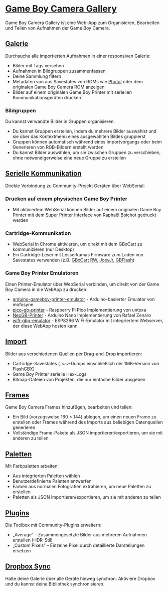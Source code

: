 # [Game Boy Camera Gallery](https://github.com/HerrZatacke/gb-printer-web)

Game Boy Camera Gallery ist eine Web-App zum Organisieren, Bearbeiten und Teilen von Aufnahmen der Game Boy Camera.

## [Galerie](/gallery)
Durchsuche alle importierten Aufnahmen in einer responsiven Galerie:
- Bilder mit Tags versehen
- Aufnahmen in Bildgruppen zusammenfassen
- Deine Sammlung filtern
- Metadaten von aus Savestates von ROMs wie [Photo!](https://github.com/untoxa/gb-photo) oder dem originalen Game Boy Camera ROM anzeigen
- Bilder auf einem originalen Game Boy Printer mit seriellen Kommunikationsgeräten drucken

### Bildgruppen
Du kannst verwandte Bilder in Gruppen organisieren:
- Du kannst Gruppen erstellen, indem du mehrere Bilder auswählst und sie über das Kontextmenü eines ausgewählten Bildes gruppierst
- Gruppen können automatisch während eines Importvorgangs oder beim Generieren von RGB-Bildern erstellt werden
- Du kannst Bilder auswählen, um sie zwischen Gruppen zu verschieben, ohne notwendigerweise eine neue Gruppe zu erstellen

## [Serielle Kommunikation](/webusb)
Direkte Verbindung zu Community-Projekt Geräten über WebSerial:

### Drucken auf einem physischen Game Boy Printer
- Mit aktiviertem WebSerial können Bilder auf einem originalen Game Boy Printer mit dem [Super Printer Interface](https://github.com/Raphael-Boichot/Yet-another-PC-to-Game-Boy-Printer-interface/) von Raphaël Boichot gedruckt werden

### Cartridge-Kommunikation
- WebSerial in Chrome aktivieren, um direkt mit dem GBxCart zu kommunizieren (nur Desktop)
- Ein Cartridge-Leser mit Lesserkumas Firmware zum Laden von Savestates verwenden (z.B. [GBxCart RW](https://www.gbxcart.com/), [JoeyJr](https://bennvenn.myshopify.com/products/usb-gb-c-cart-dumper-the-joey-jr), [GBFlash](https://github.com/simonkwng/GBFlash))

### Game Boy Printer Emulatoren
Einen Printer-Emulator über WebSerial verbinden, um direkt von der Game Boy Camera in die WebApp zu drucken:
- [arduino-gameboy-printer-emulator](https://github.com/mofosyne/arduino-gameboy-printer-emulator) - Arduino-basierter Emulator von mofosyne
- [pico-gb-printer](https://github.com/untoxa/pico-gb-printer/) - Raspberry Pi Pico Implementierung von untoxa
- [NeoGB-Printer](https://github.com/zenaror/NeoGB-Printer) - Arduino Nano Implementierung von Rafael Zenaro
- [wifi-gbp-emulator](https://github.com/HerrZatacke/wifi-gbp-emulator) - ESP8266 WiFi-Emulator mit integriertem Webserver, der diese WebApp hosten kann

## [Import](/import)
Bilder aus verschiedenen Quellen per Drag-and-Drop importieren:
- Cartridge-Savestates (`.sav`-Dumps einschließlich der 1MB-Version von [FlashGBX](https://github.com/lesserkuma/FlashGBX))
- Game Boy Printer serielle Hex-Logs
- Bitmap-Dateien von Projekten, die nur einfache Bilder ausgeben

## [Frames](/frames)
Game Boy Camera Frames hinzufügen, bearbeiten und teilen:
- Ein Bild (vorzugsweise 160 × 144) ablegen, um einen neuen Frame zu erstellen oder Frames während des Imports aus beliebigen Datenquellen generieren
- Vollständige Frame-Pakete als JSON importieren/exportieren, um sie mit anderen zu teilen

## [Paletten](/palettes)
Mit Farbpaletten arbeiten:
- Aus integrierten Paletten wählen
- Benutzerdefinierte Paletten entwerfen
- Farben aus normalen Fotografien extrahieren, um neue Paletten zu erstellen
- Paletten als JSON importieren/exportieren, um sie mit anderen zu teilen

## [Plugins](/settings/plugins)
Die Toolbox mit Community-Plugins erweitern:
- „Average“ – Zusammengesetzte Bilder aus mehreren Aufnahmen erstellen (HDR-Stil)
- „Custom Pixels“ – Einzelne Pixel durch detaillierte Darstellungen ersetzen

## [Dropbox Sync](/settings/dropbox)
Halte deine Galerie über alle Geräte hinweg synchron. Aktiviere Dropbox und du kannst deine Bibliothek synchronisieren.
